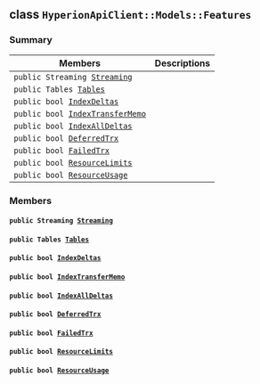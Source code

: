 ## class `HyperionApiClient::Models::Features` 

### Summary

 Members                        | Descriptions                                
--------------------------------|---------------------------------------------
`public Streaming `[`Streaming`](#class_hyperion_api_client_1_1_models_1_1_features_1a14a0d89478d794f93fe086dbc82ddf28) | 
`public Tables `[`Tables`](#class_hyperion_api_client_1_1_models_1_1_features_1addd10368bba1530f4e7f703c9cde8047) | 
`public bool `[`IndexDeltas`](#class_hyperion_api_client_1_1_models_1_1_features_1abd48799834b275330074079bd8ff257e) | 
`public bool `[`IndexTransferMemo`](#class_hyperion_api_client_1_1_models_1_1_features_1a1f0ff06810749d25f5d004a946df73bd) | 
`public bool `[`IndexAllDeltas`](#class_hyperion_api_client_1_1_models_1_1_features_1a215213e520e3c0c2487131fe29dd3110) | 
`public bool `[`DeferredTrx`](#class_hyperion_api_client_1_1_models_1_1_features_1a50f8ba6dbfd59d5cef27265ae56fdfb3) | 
`public bool `[`FailedTrx`](#class_hyperion_api_client_1_1_models_1_1_features_1a3928d970b99b4222391508f58e575f84) | 
`public bool `[`ResourceLimits`](#class_hyperion_api_client_1_1_models_1_1_features_1a65aa3af3480570755c1e9776283cf046) | 
`public bool `[`ResourceUsage`](#class_hyperion_api_client_1_1_models_1_1_features_1a4f4398f0353ca7e577075c5ab42c360a) | 

### Members

#### `public Streaming `[`Streaming`](#class_hyperion_api_client_1_1_models_1_1_features_1a14a0d89478d794f93fe086dbc82ddf28) 

#### `public Tables `[`Tables`](#class_hyperion_api_client_1_1_models_1_1_features_1addd10368bba1530f4e7f703c9cde8047) 

#### `public bool `[`IndexDeltas`](#class_hyperion_api_client_1_1_models_1_1_features_1abd48799834b275330074079bd8ff257e) 

#### `public bool `[`IndexTransferMemo`](#class_hyperion_api_client_1_1_models_1_1_features_1a1f0ff06810749d25f5d004a946df73bd) 

#### `public bool `[`IndexAllDeltas`](#class_hyperion_api_client_1_1_models_1_1_features_1a215213e520e3c0c2487131fe29dd3110) 

#### `public bool `[`DeferredTrx`](#class_hyperion_api_client_1_1_models_1_1_features_1a50f8ba6dbfd59d5cef27265ae56fdfb3) 

#### `public bool `[`FailedTrx`](#class_hyperion_api_client_1_1_models_1_1_features_1a3928d970b99b4222391508f58e575f84) 

#### `public bool `[`ResourceLimits`](#class_hyperion_api_client_1_1_models_1_1_features_1a65aa3af3480570755c1e9776283cf046) 

#### `public bool `[`ResourceUsage`](#class_hyperion_api_client_1_1_models_1_1_features_1a4f4398f0353ca7e577075c5ab42c360a) 


